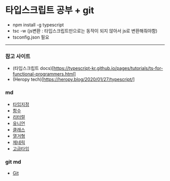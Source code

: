 # 타입스크립트 공부 + git

- npm install -g typescript
- tsc -w (js변환 : 타입스크립트만으로는 동작이 되지 않아서 js로 변환해줘야함)
- tsconfig.json 필요

---

### 참고 사이트

- (타입스크립트 docs)[https://typescript-kr.github.io/pages/tutorials/ts-for-functional-programmers.html]
- (Heropy tech)[https://heropy.blog/2020/01/27/typescript/]

### md

- [타입지정](md/setType/setType.md)
- [함수](md/func/func.md)
- [리터럴](md/literal/literal.md)
- [유니언](md/union/union.md)
- [클래스](md/classes/classes.md)
- [열거형](md/enums/enums.md)
- [제네릭](md/generics/generics.md)
- [고급타입](md/higher/higher.md)

### git md

- [Git](md/git/git.md)
